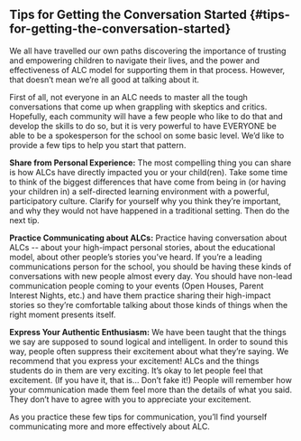 ## Tips for Getting the Conversation Started {#tips-for-getting-the-conversation-started}

We all have travelled our own paths discovering the importance of trusting and empowering children to navigate their lives, and the power and effectiveness of ALC model for supporting them in that process. However, that doesn’t mean we’re all good at talking about it.

First of all, not everyone in an ALC needs to master all the tough conversations that come up when grappling with skeptics and critics. Hopefully, each community will have a few people who like to do that and develop the skills to do so, but it is very powerful to have EVERYONE be able to be a spokesperson for the school on some basic level. We’d like to provide a few tips to help you start that pattern.

**Share from Personal Experience:** The most compelling thing you can share is how ALCs have directly impacted you or your child(ren). Take some time to think of the biggest differences that have come from being in (or having your children in) a self-directed learning environment with a powerful, participatory culture. Clarify for yourself why you think they’re important, and why they would not have happened in a traditional setting. Then do the next tip.

**Practice Communicating about ALCs:** Practice having conversation about ALCs -- about your high-impact personal stories, about the educational model, about other people’s stories you’ve heard. If you’re a leading communications person for the school, you should be having these kinds of conversations with new people almost every day. You should have non-lead communication people coming to your events (Open Houses, Parent Interest Nights, etc.) and have them practice sharing their high-impact stories so they’re comfortable talking about those kinds of things when the right moment presents itself.

**Express Your Authentic Enthusiasm:** We have been taught that the things we say are supposed to sound logical and intelligent. In order to sound this way, people often suppress their excitement about what they’re saying. We recommend that you express your excitement! ALCs and the things students do in them are very exciting. It’s okay to let people feel that excitement. (If you have it, that is… Don’t fake it!) People will remember how your communication made them feel more than the details of what you said. They don’t have to agree with you to appreciate your excitement.

As you practice these few tips for communication, you’ll find yourself communicating more and more effectively about ALC.